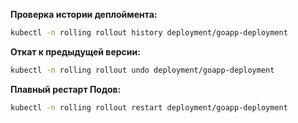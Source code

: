 **Проверка истории деплоймента:**
```bash
kubectl -n rolling rollout history deployment/goapp-deployment
```

**Откат к предыдущей версии:**
```bash
kubectl -n rolling rollout undo deployment/goapp-deployment
```

**Плавный рестарт Подов:**

```bash
kubectl -n rolling rollout restart deployment/goapp-deployment
```